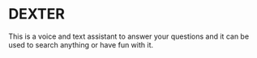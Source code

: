 # DEXTER
This is a voice and text assistant to answer your questions and it can be used to search anything or have fun with it.
